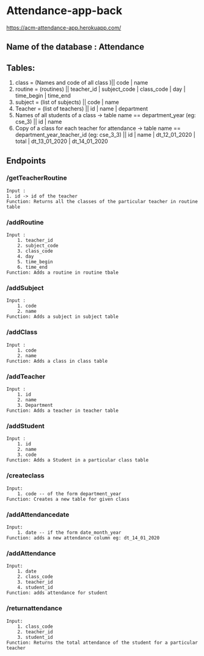 # Attendance-app-back

 https://acm-attendance-app.herokuapp.com/

## Name of the database : Attendance

## Tables: 
1. class = (Names and code of all class )|| code | name
2. routine = (routines) ||  teacher_id | subject_code | class_code |   day   | time_begin | time_end
3. subject = (list of subjects) || code | name
4. Teacher = (list of teachers) ||  id |  name  | department
5. Names of all students of a class -> table name == department_year (eg: cse_3) ||  id  | name
6. Copy of a class for each teacher for attendance -> table name == department_year_teacher_id (eg: cse_3_3) 
                                        ||      id      | name | dt_12_01_2020 | total | dt_13_01_2020 | dt_14_01_2020


## Endpoints

### /getTeacherRoutine
    Input : 
    1. id -> id of the teacher
    Function: Returns all the classes of the particular teacher in routine table

### /addRoutine
    Input :
        1. teacher_id 
        2. subject_code 
        3. class_code 
        4. day  
        5. time_begin 
        6. time_end
    Function: Adds a routine in routine tbale

### /addSubject
    Input :
        1. code 
        2. name
    Function: Adds a subject in subject table

### /addClass
    Input :
        1. code 
        2. name
    Function: Adds a class in class table

### /addTeacher
    Input :
        1. id 
        2. name
        3. Department
    Function: Adds a teacher in teacher table

### /addStudent
    Input :
        1. id 
        2. name
        3. code
    Function: Adds a Student in a particular class table

### /createclass
    Input:
        1. code -- of the form department_year
    Function: Creates a new table for given class

### /addAttendancedate
    Input: 
        1. date -- if the form date_month_year
    Function: adds a new attendance column eg: dt_14_01_2020

### /addAttendance
    Input:
        1. date
        2. class_code
        3. teacher_id
        4. student_id
    Function: adds attendance for student

### /returnattendance
    Input:
        1. class_code
        2. teacher_id
        3. student_id
    Function: Returns the total attendance of the student for a particular teacher











